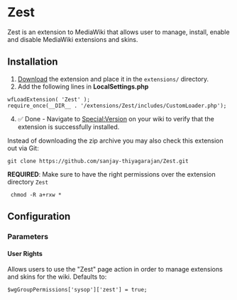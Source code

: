 # Zest

Zest is an extension to MediaWiki that allows user to 
manage, install, enable and disable MediaWiki extensions and 
skins.

## Installation  
1) <a href = "https://github.com/sanjay-thiyagarajan/Zest/archive/refs/heads/main.zip">Download</a> the extension and place it in the ```extensions/``` directory.  
2) Add the following lines in **LocalSettings.php**  
```
wfLoadExtension( 'Zest' );
require_once(__DIR__ . '/extensions/Zest/includes/CustomLoader.php');
```
4) ✅ Done - Navigate to [Special:Version](https://www.mediawiki.org/wiki/Special:Version) on your wiki to verify that the extension is successfully installed.

Instead of downloading the zip archive you may also check this extension out via Git:
```
git clone https://github.com/sanjay-thiyagarajan/Zest.git
```

**REQUIRED**: Make sure to have the right permissions over the extension directory `Zest`   

   ```
    chmod -R a+rxw *
   ```
## Configuration  
### Parameters
#### User Rights  
Allows users to use the "Zest" page action in order to manage extensions and skins for the wiki. Defaults to:
```
$wgGroupPermissions['sysop']['zest'] = true;
```  
